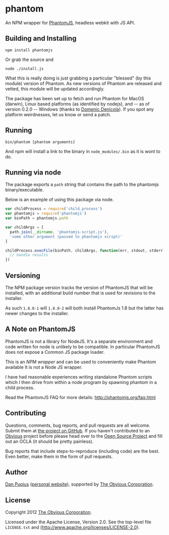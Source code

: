phantom
=======

An NPM wrapper for [PhantomJS](http://phantomjs.org/), headless webkit with JS API.

Building and Installing
-----------------------

```shell
npm install phantomjs
```

Or grab the source and

```shell
node ./install.js
```

What this is really doing is just grabbing a particular "blessed" (by
this module) version of Phantom. As new versions of Phantom are released
and vetted, this module will be updated accordingly.

The package has been set up to fetch and run Phantom for MacOS (darwin),
Linux based platforms (as identified by nodejs), and -- as of version 0.2.0 --
Windows (thanks to [Domenic Denicola](https://github.com/domenic)).  If you
spot any platform weirdnesses, let us know or send a patch.

Running
-------

```shell
bin/phantom [phantom arguments]
```

And npm will install a link to the binary in `node_modules/.bin` as
it is wont to do.

Running via node
----------------

The package exports a `path` string that contains the path to the
phantomjs binary/executable.

Below is an example of using this package via node.

```javascript
var childProcess = require('child_process')
var phantomjs = require('phantomjs')
var binPath = phantomjs.path

var childArgs = [
  path.join(__dirname, 'phantomjs-script.js'),
  'some other argument (passed to phantomjs script)'
]

childProcess.execFile(binPath, childArgs, function(err, stdout, stderr) {
  // handle results
})

```

Versioning
----------

The NPM package version tracks the version of PhantomJS that will be installed,
with an additional build number that is used for revisions to the installer.

As such `1.8.0-1` will `1.8.0-2` will both install PhantomJs 1.8 but the latter
has newer changes to the installer.

A Note on PhantomJS
-------------------

PhantomJS is not a library for NodeJS.  It's a separate environment and code
written for node is unlikely to be compatible.  In particular PhantomJS does
not expose a Common JS package loader.

This is an _NPM wrapper_ and can be used to conveniently make Phantom available
It is not a Node JS wrapper.

I have had reasonable experiences writing standalone Phantom scripts which I
then drive from within a node program by spawning phantom in a child process.

Read the PhantomJS FAQ for more details: http://phantomjs.org/faq.html

Contributing
------------

Questions, comments, bug reports, and pull requests are all welcome.  Submit them at
[the project on GitHub](https://github.com/Obvious/phantomjs/).  If you haven't contributed to an
[Obvious](http://github.com/Obvious/) project before please head over to the
[Open Source Project](https://github.com/Obvious/open-source#note-to-external-contributors) and fill
out an OCLA (it should be pretty painless).

Bug reports that include steps-to-reproduce (including code) are the
best. Even better, make them in the form of pull requests.

Author
------

[Dan Pupius](https://github.com/dpup)
([personal website](http://pupius.co.uk)), supported by
[The Obvious Corporation](http://obvious.com/).

License
-------

Copyright 2012 [The Obvious Corporation](http://obvious.com/).

Licensed under the Apache License, Version 2.0.
See the top-level file `LICENSE.txt` and
(http://www.apache.org/licenses/LICENSE-2.0).
